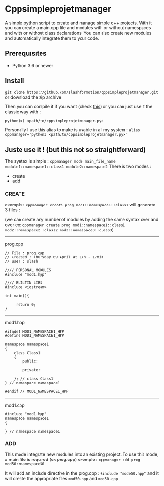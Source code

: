 # Cppsimpleprojetmanager

A simple python script to create and manage simple c++ projects.
With it you can create a main.cpp file and modules with or without namespaces and with or without class declarations. You can also create new modules and automatically integrate them to your code.

## Prerequisites

- Python 3.6 or newer

## Install

```git clone https://github.com/slashformotion/cppsimpleprojetmanager.git```   or download the zip archive

Then you can compile it if you want (check [this](https://openclassrooms.com/fr/courses/235344-apprenez-a-programmer-en-python/235020-distribuer-facilement-nos-programmes-python-avec-cx-freeze)) or you can just use it the classic way with :

 ```python(x) <path/to/cppsimpleprojetmanager.py>```

 Personally I use this alias to make is usable in all my system :
 ```alias cppmanager='python3 <path/to/cppsimpleprojetmanager.py>'```

 ## Juste use it ! (but this not so straightforward)

 The syntax is simple :
 ```cppmanager mode main_file_name module1::namespace1::class1 module2::namespace2```
There is two modes :
- create
- add

### CREATE


exemple : ```cppmanager create prog mod1::namespace1::class1``` will generate 3 files :

(we can create any number of modules by adding the same syntax over and over ex:
     ```cppmanager create prog mod1::namespace1::class1 mod2::namespace2::class2 mod3::namespace3::class3```)

-------
prog.cpp
```
// File : prog.cpp
// Created : Thursday 09 April at 17h - 17min
// user : slash

//// PERSONAL MODULES
#include "mod1.hpp"

//// BUILTIN LIBS
#include <iostream>

int main(){

     return 0;
}
```
-------
mod1.hpp

```
#ifndef MOD1_NAMESPACE1_HPP
#define MOD1_NAMESPACE1_HPP

namespace namespace1
{
    class Class1
    {
        public:

        private:

    }; // class Class1
} // namespace namespace1

#endif // MOD1_NAMESPACE1_HPP
```
-------
mod1.cpp
```
#include "mod1.hpp"
namespace namespace1
{

} // namespace namespace1
```

### ADD

This mode integrate new modules into an existing project.
To use this mode, a main file is required (ex prog.cpp)
exemple : ```cppmanager add prog mod50::namespace50```

It will add an include directive in the prog.cpp : `#include "mode50.hpp"` and it will create the appropriate files `mod50.hpp` and `mod50.cpp`
